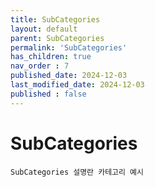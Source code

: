 ```yaml
---
title: SubCategories
layout: default
parent: SubCategories
permalink: 'SubCategories'
has_children: true
nav_order : 7
published_date: 2024-12-03
last_modified_date: 2024-12-03
published : false
---
```


# SubCategories

`SubCategories 설명란 카테고리 예시`
